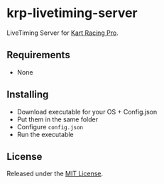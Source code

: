 # krp-livetiming-server

LiveTiming Server for [Kart Racing Pro](https://www.kartracing-pro.com/).

## Requirements

- None

## Installing

- Download executable for your OS + Config.json
- Put them in the same folder
- Configure ```config.json```
- Run the executable

## License

Released under the [MIT License](https://github.com/FynniX/krp-livetiming-server/blob/main/LICENSE).
